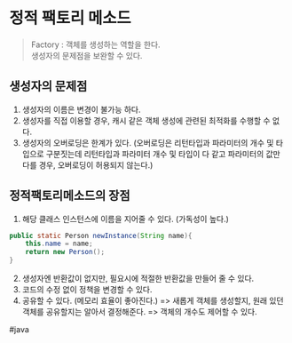 # 정적 팩토리 메소드
> Factory : 객체를 생성하는 역할을 한다.  
> 생성자의 문제점을 보완할 수 있다.  

## 생성자의 문제점
1. 생성자의 이름은 변경이 불가능 하다.
2. 생성자를 직접 이용할 경우,  캐시 같은 객체 생성에 관련된 최적화를 수행할 수 없다.
3. 생성자의 오버로딩은 한계가 있다.
(오버로딩은 리턴타입과 파라미터의 개수 및 타입으로 구분짓는데
리턴타입과 파라미터 개수 및 타입이 다 같고 파라미터의 값만 다를 경우, 오버로딩이 허용되지 않는다.)

## 정적팩토리메소드의 장점
1. 해당 클래스 인스턴스에 이름을 지어줄 수 있다. (가독성이 높다.)
```java
public static Person newInstance(String name){
 	this.name = name;
	return new Person();
}
```

2. 생성자엔 반환값이 없지만, 필요시에 적절한 반환값을 만들어 줄 수 있다.
3. 코드의 수정 없이 정책을 변경할 수 있다.
4. 공유할 수 있다. (메모리 효율이 좋아진다.)
=> 새롭게 객체를 생성할지, 원래 있던 객체를 공유할지는 알아서 결정해준다.
=> 객체의 개수도 제어할 수 있다.

#java